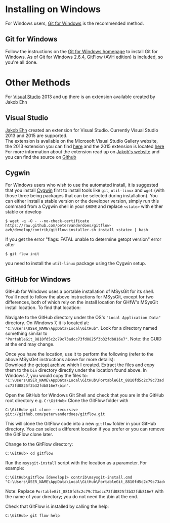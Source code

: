 # Installing on Windows

For Windows users, [Git for Windows](#git-for-windows) is the recommended method.

## Git for Windows
Follow the instructions on the [Git for Windows homepage](https://git-for-windows.github.io) to install Git for Windows.  As of Git for Windows 2.6.4, GitFlow (AVH edition) is included, so you're all done.

# Other Methods

For [Visual Studio](#visual-studio) 2013 and up there is an extension available created by Jakob Ehn

## Visual Studio
[Jakob Ehn](https://github.com/jakobehn/) created an extension for Visual Studio. Currently Visual Studio 2013 and 2015 are supported.  
The extension is available on the Microsoft Visual Studio Gallery website, the 2013 extension you can find [here](https://visualstudiogallery.msdn.microsoft.com/27f6d087-9b6f-46b0-b236-d72907b54683) and the 2015 extension is located [here](https://visualstudiogallery.msdn.microsoft.com/f5ae0a1d-005f-4a09-a19c-3f46ff30400a)  
For more information about the extension read up on [Jakob's website](http://blog.ehn.nu/2015/02/introducing-gitflow-for-visual-studio/) and you can find the source on [Github](https://github.com/jakobehn/GitFlow.VS)  

## Cygwin
For Windows users who wish to use the automated install, it is suggested that you install [Cygwin](http://www.cygwin.com/)
first to install tools like `git`, `util-linux` and `wget` (with those three being packages that can be selected
during installation).
You can either install a stable version or the developer version, simply run 
this command from a Cygwin shell in your `$HOME` and replace `<state>` with either stable or develop

	$ wget -q -O - --no-check-certificate https://raw.github.com/petervanderdoes/gitflow-avh/develop/contrib/gitflow-installer.sh install <state> | bash

If you get the error "flags: FATAL unable to determine getopt version" error after 

	$ git flow init

you need to install the `util-linux` package using the Cygwin setup.

## GitHub for Windows

GitHub for Windows uses a portable installation of MSysGit for its shell. You'll need to follow the above instructions for MSysGit, except for two differences, both of which rely on the install location for GHfW's MSysGit install location. To find that location:

Navigate to the GitHub directory under the OS's `"Local Application Data"` directory. On Windows 7, it is located at: `"C:\Users\USER_NAME\AppData\Local\GitHub"`.
Look for a directory named something similar to `"PortableGit_8810fd5c2c79c73adcc73fd0825f3b32fdb816e7"`. Note: the GUID at the end may change.

Once you have the location, use it to perform the following (refer to the above MSysGet instructions above for more details):  
Download the [getopt archive](http://bit.ly/T5ZMHE) which I created. Extract the files and copy them to the `bin` directory directly under the location found above. In Windows 7, you would copy the files to: `"C:\Users\USER_NAME\AppData\Local\GitHub\PortableGit_8810fd5c2c79c73adcc73fd0825f3b32fdb816e7\bin"`.

Open the GitHub for Windows Git Shell and check that you are in the GitHub root directory e.g. `C:\GitHub>`
Clone the GitFlow folder with 

	C:\GitHub> git clone --recursive git://github.com/petervanderdoes/gitflow.git

This will clone the GitFlow code into a new `gitflow` folder in your GitHub directory. You can select a different location if you prefer or you can remove the GitFlow clone later.

Change to the GitFlow directory:

	C:\GitHub> cd gitflow

Run the `msysgit-install` script with the location as a parameter. For example:

	C:\GitHub\gitflow [develop]> contrib\msysgit-install.cmd "C:\Users\USER_NAME\AppData\Local\GitHub\PortableGit_8810fd5c2c79c73adcc73fd0825f3b32fdb816e7"

Note: Replace `PortableGit_8810fd5c2c79c73adcc73fd0825f3b32fdb816e7` with the name of your directory; you do not need the \bin at the end.

Check that GitFlow is installed by calling the help:

	C:\GitHub> git flow help 